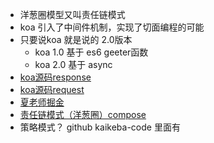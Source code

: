 + 洋葱圈模型又叫责任链模式
+ koa 引入了中间件机制，实现了切面编程的可能
+ 只要说koa 就是说的 2.0版本
  + koa 1.0 基于 es6 geeter函数
  + koa 2.0 基于 async 
+ [koa源码response](https://github.com/koajs/koa/blob/master/lib/response.js)
+ [koa源码request](https://github.com/koajs/koa/blob/master/lib/request.js)
+ [夏老师掘金](https://juejin.im/post/6887844088335302670)
+ [责任链模式（洋葱圈）compose](https://github.com/su37josephxia/wheel-awesome/tree/master/compose)
+ 策略模式？ github  kaikeba-code 里面有

  

